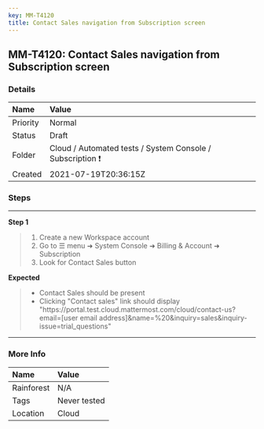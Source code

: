 ```yaml
---
key: MM-T4120
title: Contact Sales navigation from Subscription screen
---
```


## MM-T4120: Contact Sales navigation from Subscription screen

### Details

| Name     | Value                                                     |
| :------- | :-------------------------------------------------------- |
| Priority | Normal                                                    |
| Status   | Draft                                                     |
| Folder   | Cloud / Automated tests / System Console / Subscription ❗ |
| Created  | 2021-07-19T20:36:15Z                                      |

### Steps

<hr/>

**Step 1**

> <article><ol><li>Create a new Workspace account</li><li>Go to ☰ menu ➜ System Console ➜ Billing &amp; Account ➜ Subscription</li><li>Look for Contact Sales button</li></ol></article>

**Expected**

> <article><ul><li>Contact Sales should be present</li><li>Clicking "Contact sales" link should display "https://portal.test.cloud.mattermost.com/cloud/contact-us?email=[user email address]&amp;name=%20&amp;inquiry=sales&amp;inquiry-issue=trial_questions"</li></ul></article>

<hr/>

### More Info

| Name       | Value        |
| :--------- | :----------- |
| Rainforest | N/A          |
| Tags       | Never tested |
| Location   | Cloud        |
